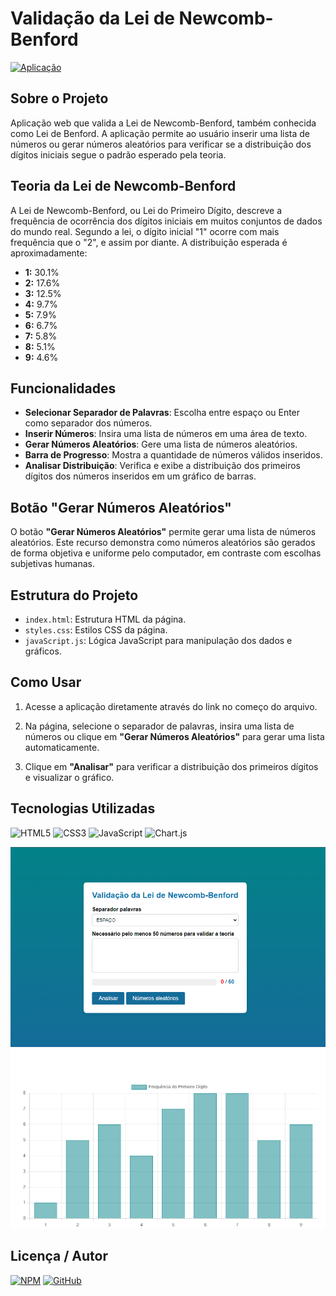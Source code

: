 # Validação da Lei de Newcomb-Benford

[![Aplicação](https://img.shields.io/badge/Aplicação-%23007bff.svg)](https://michelleGomes85.github.io/TestingTheory-NewcombBenford/)

## Sobre o Projeto

Aplicação web que valida a Lei de Newcomb-Benford, também conhecida como Lei de Benford. A aplicação permite ao usuário inserir uma lista de números ou gerar números aleatórios para verificar se a distribuição dos dígitos iniciais segue o padrão esperado pela teoria.

## Teoria da Lei de Newcomb-Benford

A Lei de Newcomb-Benford, ou Lei do Primeiro Dígito, descreve a frequência de ocorrência dos dígitos iniciais em muitos conjuntos de dados do mundo real. Segundo a lei, o dígito inicial "1" ocorre com mais frequência que o "2", e assim por diante. A distribuição esperada é aproximadamente:

- **1:** 30.1%
- **2:** 17.6%
- **3:** 12.5%
- **4:** 9.7%
- **5:** 7.9%
- **6:** 6.7%
- **7:** 5.8%
- **8:** 5.1%
- **9:** 4.6%

## Funcionalidades

- **Selecionar Separador de Palavras**: Escolha entre espaço ou Enter como separador dos números.
- **Inserir Números**: Insira uma lista de números em uma área de texto.
- **Gerar Números Aleatórios**: Gere uma lista de números aleatórios.
- **Barra de Progresso**: Mostra a quantidade de números válidos inseridos.
- **Analisar Distribuição**: Verifica e exibe a distribuição dos primeiros dígitos dos números inseridos em um gráfico de barras.

## Botão "Gerar Números Aleatórios"

O botão **"Gerar Números Aleatórios"** permite gerar uma lista de números aleatórios. Este recurso demonstra como números aleatórios são gerados de forma objetiva e uniforme pelo computador, em contraste com escolhas subjetivas humanas.

## Estrutura do Projeto

- `index.html`: Estrutura HTML da página.
- `styles.css`: Estilos CSS da página.
- `javaScript.js`: Lógica JavaScript para manipulação dos dados e gráficos.

## Como Usar

1. Acesse a aplicação diretamente através do link no começo do arquivo.

2. Na página, selecione o separador de palavras, insira uma lista de números ou clique em **"Gerar Números Aleatórios"** para gerar uma lista automaticamente.

3. Clique em **"Analisar"** para verificar a distribuição dos primeiros dígitos e visualizar o gráfico.

## Tecnologias Utilizadas

![HTML5](https://img.shields.io/badge/HTML5-E34F26?style=flat&logo=html5&logoColor=white)
![CSS3](https://img.shields.io/badge/CSS3-1572B6?style=flat&logo=css3&logoColor=white)
![JavaScript](https://img.shields.io/badge/JavaScript-F7DF1C?style=flat&logo=javascript&logoColor=black)
![Chart.js](https://img.shields.io/badge/Chart.js-F6C343?style=flat&logo=chartjs&logoColor=black)

![Captura de Tela](img-doc/screenshot1.png)
![Captura de Tela](img-doc/screenshot2.png)

## Licença / Autor

[![NPM](https://img.shields.io/npm/l/react)](https://github.com/michelleGomes85/TestingTheory-NewcombBenford/blob/main/LICENSE) 
[![GitHub](https://img.shields.io/badge/GitHub-000?style=for-the-badge&logo=github&logoColor=white)](https://github.com/michellegomes85)
